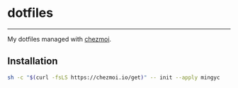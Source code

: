 # dotfiles
---

My dotfiles managed with [chezmoi](https://chezmoi.io).


## Installation

```sh
sh -c "$(curl -fsLS https://chezmoi.io/get)" -- init --apply mingyc
```

